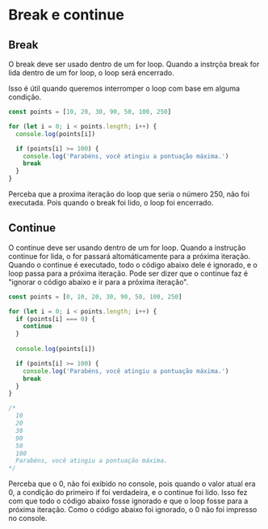 # Break e continue

## Break

O break deve ser usado dentro de um for loop.
Quando a instrçõa break for lida dentro de um for loop, o loop
será encerrado. 

Isso é útil quando queremos interromper o loop com base
em alguma condição.

```js
const points = [10, 20, 30, 90, 50, 100, 250]

for (let i = 0; i < points.length; i++) {
  console.log(points[i])

  if (points[i] >= 100) {
    console.log('Parabéns, você atingiu a pontuação máxima.')
    break
  }
}
```

Perceba que a proxíma iteração do loop que seria o número 250,
não foi executada. Pois quando o break foi lido, o loop
foi encerrado.


## Continue

O continue deve ser usando dentro de um for loop.
Quando a instrução continue for lida, o for passará altomáticamente para
a próxima iteração.
Quando o continue é executado, todo o código abaixo dele é ignorado, e o
loop passa para a próxima iteração. Pode ser dizer que o continue
faz é "ignorar o código abaixo e ir para a próxima iteração".

```js
const points = [0, 10, 20, 30, 90, 50, 100, 250]

for (let i = 0; i < points.length; i++) {
  if (points[i] === 0) {
    continue
  }
  
  console.log(points[i])

  if (points[i] >= 100) {
    console.log('Parabéns, você atingiu a pontuação máxima.')
    break
  }
}

/*
  10
  20
  30
  90
  50
  100
  Parabéns, você atingiu a pontuação máxima.
*/
```

Perceba que o 0, não foi exibido no console, pois quando o valor atual era 0,
a condição do primeiro if foi verdadeira, e o continue foi lido. Isso fez
com que todo o código abaixo fosse ignorado e que o loop fosse para a próxima iteração.
Como o código abaixo foi ignorado, o 0 não foi impresso no console.
